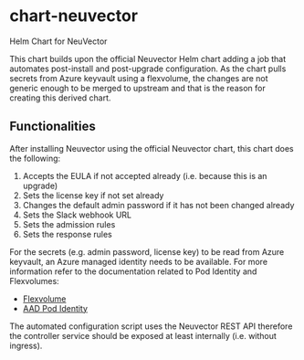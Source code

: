 # chart-neuvector
Helm Chart for NeuVector

This chart builds upon the official Neuvector Helm chart adding a job that automates post-install and post-upgrade configuration.
As the chart pulls secrets from Azure keyvault using a flexvolume, the changes are not generic enough to be merged to upstream and that is the 
reason for creating this derived chart.

## Functionalities
After installing Neuvector using the official Neuvector chart, this chart does the following:

1. Accepts the EULA if not accepted already (i.e. because this is an upgrade)
2. Sets the license key if not set already
3. Changes the default admin password if it has not been changed already
4. Sets the Slack webhook URL
5. Sets the admission rules
6. Sets the response rules

For the secrets (e.g. admin password, license key) to be read from Azure keyvault, an Azure managed identity needs to be available.
For more information refer to the documentation related to Pod Identity and Flexvolumes:
- [Flexvolume](https://github.com/Azure/kubernetes-keyvault-flexvol)
- [AAD Pod Identity](https://github.com/Azure/aad-pod-identity)

The automated configuration script uses the Neuvector REST API therefore the controller service should be exposed at least internally 
(i.e. without ingress).
